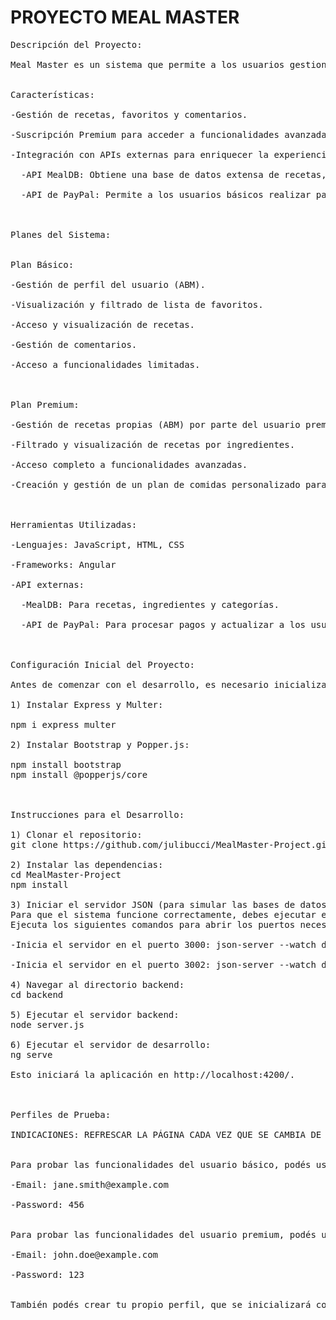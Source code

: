 # PROYECTO MEAL MASTER


<pre>
Descripción del Proyecto:

Meal Master es un sistema que permite a los usuarios gestionar su perfil, recetas, comentarios y listas de favoritos, así como acceder a funcionalidades premium mediante un modelo de pago. Está diseñado para simplificar la búsqueda y gestión de recetas y mejorar la experiencia del usuario a través de una interfaz intuitiva.


Características:

-Gestión de recetas, favoritos y comentarios.

-Suscripción Premium para acceder a funcionalidades avanzadas.

-Integración con APIs externas para enriquecer la experiencia del usuario:

  -API MealDB: Obtiene una base de datos extensa de recetas, ingredientes y categorías.

  -API de PayPal: Permite a los usuarios básicos realizar pagos para actualizarse a un plan premium y disfrutar de beneficios adicionales.



Planes del Sistema:
  

Plan Básico:

-Gestión de perfil del usuario (ABM).

-Visualización y filtrado de lista de favoritos.

-Acceso y visualización de recetas.

-Gestión de comentarios.

-Acceso a funcionalidades limitadas.



Plan Premium:

-Gestión de recetas propias (ABM) por parte del usuario premium.

-Filtrado y visualización de recetas por ingredientes.

-Acceso completo a funcionalidades avanzadas.

-Creación y gestión de un plan de comidas personalizado para cada día de la semana.



Herramientas Utilizadas:

-Lenguajes: JavaScript, HTML, CSS

-Frameworks: Angular

-API externas:

  -MealDB: Para recetas, ingredientes y categorías.

  -API de PayPal: Para procesar pagos y actualizar a los usuarios al plan premium.



Configuración Inicial del Proyecto:

Antes de comenzar con el desarrollo, es necesario inicializar e instalar ciertas dependencias y configuraciones. Sigue estos pasos:

1) Instalar Express y Multer:
   
npm i express multer

2) Instalar Bootstrap y Popper.js:

npm install bootstrap
npm install @popperjs/core



Instrucciones para el Desarrollo:

1) Clonar el repositorio:
git clone https://github.com/julibucci/MealMaster-Project.git

2) Instalar las dependencias:
cd MealMaster-Project
npm install

3) Iniciar el servidor JSON (para simular las bases de datos):
Para que el sistema funcione correctamente, debes ejecutar el servidor JSON para almacenar y gestionar los datos.
Ejecuta los siguientes comandos para abrir los puertos necesarios (Asegúrate de ejecutar ambos servidores JSON en puertos separados):

-Inicia el servidor en el puerto 3000: json-server --watch db.json --port 3000

-Inicia el servidor en el puerto 3002: json-server --watch db2.json --port 3002

4) Navegar al directorio backend:
cd backend

5) Ejecutar el servidor backend:
node server.js

6) Ejecutar el servidor de desarrollo:
ng serve

Esto iniciará la aplicación en http://localhost:4200/.



Perfiles de Prueba:

INDICACIONES: REFRESCAR LA PÁGINA CADA VEZ QUE SE CAMBIA DE PERFIL.
  

Para probar las funcionalidades del usuario básico, podés usar este perfil:

-Email: jane.smith@example.com

-Password: 456
  

Para probar las funcionalidades del usuario premium, podés usar este perfil:

-Email: john.doe@example.com

-Password: 123
  

También podés crear tu propio perfil, que se inicializará con el plan básico.
  

</pre>
